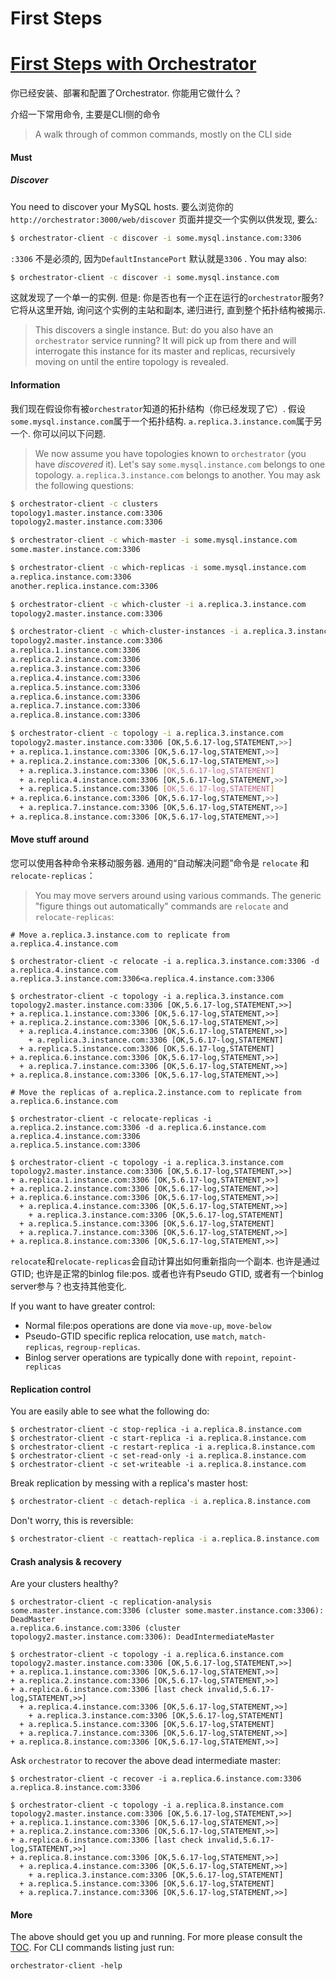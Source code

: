 # First Steps
# [First Steps with Orchestrator](https://github.com/openark/orchestrator/blob/master/docs/first-steps.md)
你已经安装、部署和配置了Orchestrator. 你能用它做什么？

介绍一下常用命令, 主要是CLI侧的命令

> A walk through of common commands, mostly on the CLI side

#### Must
##### Discover
You need to discover your MySQL hosts. 要么浏览你的`http://orchestrator:3000/web/discover` 页面并提交一个实例以供发现, 要么:

```bash
$ orchestrator-client -c discover -i some.mysql.instance.com:3306
```
`:3306` 不是必须的, 因为`DefaultInstancePort` 默认就是`3306` . You may also:

```bash
$ orchestrator-client -c discover -i some.mysql.instance.com
```
这就发现了一个单一的实例. 但是: 你是否也有一个正在运行的`orchestrator`服务? 它将从这里开始, 询问这个实例的主站和副本, 递归进行, 直到整个拓扑结构被揭示.

> This discovers a single instance. But: do you also have an `orchestrator` service running? It will pick up from there and will interrogate this instance for its master and replicas, recursively moving on until the entire topology is revealed.

#### Information
我们现在假设你有被`orchestrator`知道的拓扑结构（你已经发现了它）. 假设`some.mysql.instance.com`属于一个拓扑结构. `a.replica.3.instance.com`属于另一个. 你可以问以下问题.

> We now assume you have topologies known to `orchestrator` (you have *discovered* it). Let's say `some.mysql.instance.com` belongs to one topology. `a.replica.3.instance.com` belongs to another. You may ask the following questions:

```bash
$ orchestrator-client -c clusters
topology1.master.instance.com:3306
topology2.master.instance.com:3306

$ orchestrator-client -c which-master -i some.mysql.instance.com
some.master.instance.com:3306

$ orchestrator-client -c which-replicas -i some.mysql.instance.com
a.replica.instance.com:3306
another.replica.instance.com:3306

$ orchestrator-client -c which-cluster -i a.replica.3.instance.com
topology2.master.instance.com:3306

$ orchestrator-client -c which-cluster-instances -i a.replica.3.instance.com
topology2.master.instance.com:3306
a.replica.1.instance.com:3306
a.replica.2.instance.com:3306
a.replica.3.instance.com:3306
a.replica.4.instance.com:3306
a.replica.5.instance.com:3306
a.replica.6.instance.com:3306
a.replica.7.instance.com:3306
a.replica.8.instance.com:3306

$ orchestrator-client -c topology -i a.replica.3.instance.com
topology2.master.instance.com:3306 [OK,5.6.17-log,STATEMENT,>>]
+ a.replica.1.instance.com:3306 [OK,5.6.17-log,STATEMENT,>>]
+ a.replica.2.instance.com:3306 [OK,5.6.17-log,STATEMENT,>>]
  + a.replica.3.instance.com:3306 [OK,5.6.17-log,STATEMENT]
  + a.replica.4.instance.com:3306 [OK,5.6.17-log,STATEMENT,>>]
  + a.replica.5.instance.com:3306 [OK,5.6.17-log,STATEMENT]
+ a.replica.6.instance.com:3306 [OK,5.6.17-log,STATEMENT,>>]
  + a.replica.7.instance.com:3306 [OK,5.6.17-log,STATEMENT,>>]
+ a.replica.8.instance.com:3306 [OK,5.6.17-log,STATEMENT,>>]

```
#### Move stuff around
您可以使用各种命令来移动服务器. 通用的“自动解决问题”命令是 `relocate` 和 `relocate-replicas`：

> You may move servers around using various commands. The generic "figure things out automatically" commands are `relocate` and `relocate-replicas`:

```Plain Text
# Move a.replica.3.instance.com to replicate from a.replica.4.instance.com

$ orchestrator-client -c relocate -i a.replica.3.instance.com:3306 -d a.replica.4.instance.com
a.replica.3.instance.com:3306<a.replica.4.instance.com:3306

$ orchestrator-client -c topology -i a.replica.3.instance.com
topology2.master.instance.com:3306 [OK,5.6.17-log,STATEMENT,>>]
+ a.replica.1.instance.com:3306 [OK,5.6.17-log,STATEMENT,>>]
+ a.replica.2.instance.com:3306 [OK,5.6.17-log,STATEMENT,>>]
  + a.replica.4.instance.com:3306 [OK,5.6.17-log,STATEMENT,>>]
    + a.replica.3.instance.com:3306 [OK,5.6.17-log,STATEMENT]
  + a.replica.5.instance.com:3306 [OK,5.6.17-log,STATEMENT]
+ a.replica.6.instance.com:3306 [OK,5.6.17-log,STATEMENT,>>]
  + a.replica.7.instance.com:3306 [OK,5.6.17-log,STATEMENT,>>]
+ a.replica.8.instance.com:3306 [OK,5.6.17-log,STATEMENT,>>]

# Move the replicas of a.replica.2.instance.com to replicate from a.replica.6.instance.com

$ orchestrator-client -c relocate-replicas -i a.replica.2.instance.com:3306 -d a.replica.6.instance.com
a.replica.4.instance.com:3306
a.replica.5.instance.com:3306

$ orchestrator-client -c topology -i a.replica.3.instance.com
topology2.master.instance.com:3306 [OK,5.6.17-log,STATEMENT,>>]
+ a.replica.1.instance.com:3306 [OK,5.6.17-log,STATEMENT,>>]
+ a.replica.2.instance.com:3306 [OK,5.6.17-log,STATEMENT,>>]
+ a.replica.6.instance.com:3306 [OK,5.6.17-log,STATEMENT,>>]
  + a.replica.4.instance.com:3306 [OK,5.6.17-log,STATEMENT,>>]
    + a.replica.3.instance.com:3306 [OK,5.6.17-log,STATEMENT]
  + a.replica.5.instance.com:3306 [OK,5.6.17-log,STATEMENT]
  + a.replica.7.instance.com:3306 [OK,5.6.17-log,STATEMENT,>>]
+ a.replica.8.instance.com:3306 [OK,5.6.17-log,STATEMENT,>>]

```
`relocate`和`relocate-replicas`会自动计算出如何重新指向一个副本. 也许是通过GTID; 也许是正常的binlog file:pos. 或者也许有Pseudo GTID, 或者有一个binlog server参与？也支持其他变化.

If you want to have greater control:

* Normal file:pos operations are done via `move-up`, `move-below`
* Pseudo-GTID specific replica relocation, use `match`, `match-replicas`, `regroup-replicas`.
* Binlog server operations are typically done with `repoint`, `repoint-replicas`

#### Replication control
You are easily able to see what the following do:

```Plain Text
$ orchestrator-client -c stop-replica -i a.replica.8.instance.com
$ orchestrator-client -c start-replica -i a.replica.8.instance.com
$ orchestrator-client -c restart-replica -i a.replica.8.instance.com
$ orchestrator-client -c set-read-only -i a.replica.8.instance.com
$ orchestrator-client -c set-writeable -i a.replica.8.instance.com

```
Break replication by messing with a replica's master host:

```bash
$ orchestrator-client -c detach-replica -i a.replica.8.instance.com
```
Don't worry, this is reversible:

```bash
$ orchestrator-client -c reattach-replica -i a.replica.8.instance.com
```
#### Crash analysis & recovery
Are your clusters healthy?

```Plain Text
$ orchestrator-client -c replication-analysis
some.master.instance.com:3306 (cluster some.master.instance.com:3306): DeadMaster
a.replica.6.instance.com:3306 (cluster topology2.master.instance.com:3306): DeadIntermediateMaster

$ orchestrator-client -c topology -i a.replica.6.instance.com
topology2.master.instance.com:3306 [OK,5.6.17-log,STATEMENT,>>]
+ a.replica.1.instance.com:3306 [OK,5.6.17-log,STATEMENT,>>]
+ a.replica.2.instance.com:3306 [OK,5.6.17-log,STATEMENT,>>]
+ a.replica.6.instance.com:3306 [last check invalid,5.6.17-log,STATEMENT,>>]
  + a.replica.4.instance.com:3306 [OK,5.6.17-log,STATEMENT,>>]
    + a.replica.3.instance.com:3306 [OK,5.6.17-log,STATEMENT]
  + a.replica.5.instance.com:3306 [OK,5.6.17-log,STATEMENT]
  + a.replica.7.instance.com:3306 [OK,5.6.17-log,STATEMENT,>>]
+ a.replica.8.instance.com:3306 [OK,5.6.17-log,STATEMENT,>>]

```
Ask `orchestrator` to recover the above dead intermediate master:

```Plain Text
$ orchestrator-client -c recover -i a.replica.6.instance.com:3306
a.replica.8.instance.com:3306

$ orchestrator-client -c topology -i a.replica.8.instance.com
topology2.master.instance.com:3306 [OK,5.6.17-log,STATEMENT,>>]
+ a.replica.1.instance.com:3306 [OK,5.6.17-log,STATEMENT,>>]
+ a.replica.2.instance.com:3306 [OK,5.6.17-log,STATEMENT,>>]
+ a.replica.6.instance.com:3306 [last check invalid,5.6.17-log,STATEMENT,>>]
+ a.replica.8.instance.com:3306 [OK,5.6.17-log,STATEMENT,>>]
  + a.replica.4.instance.com:3306 [OK,5.6.17-log,STATEMENT,>>]
    + a.replica.3.instance.com:3306 [OK,5.6.17-log,STATEMENT]
  + a.replica.5.instance.com:3306 [OK,5.6.17-log,STATEMENT]
  + a.replica.7.instance.com:3306 [OK,5.6.17-log,STATEMENT,>>]

```
#### More
The above should get you up and running. For more please consult the [TOC](TOC.md). For CLI commands listing just run:

```Plain Text
orchestrator-client -help
```
